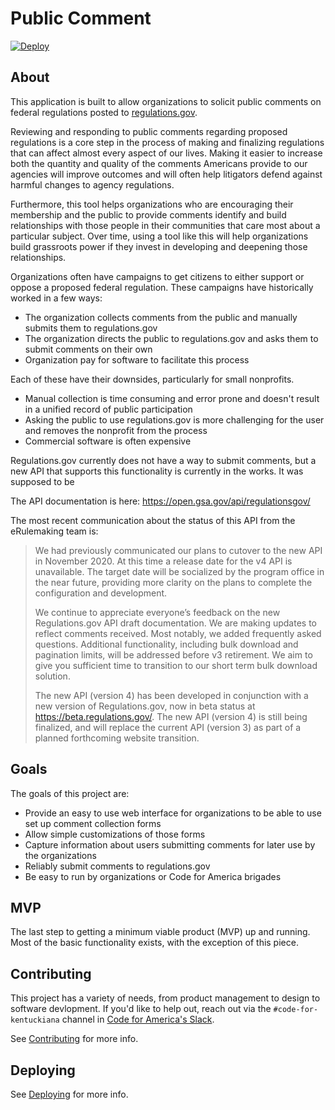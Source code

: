 Public Comment
===============

[![Deploy](https://www.herokucdn.com/deploy/button.svg)](https://heroku.com/deploy?template=https://github.com/codeforkyana/public-comment)

About
-----------------
This application is built to allow organizations to solicit public comments on federal regulations posted to [regulations.gov](https://www.regulations.gov/).

Reviewing and responding to public comments regarding proposed regulations is a core step in the process of making and finalizing regulations that can affect almost every aspect of our lives. Making it easier to increase both the quantity and quality of the comments Americans provide to our agencies will improve outcomes and will often help litigators defend against harmful changes to agency regulations.

Furthermore, this tool helps organizations who are encouraging their membership and the public to provide comments identify and build relationships with those people in their communities that care most about a particular subject. Over time, using a tool like this will help organizations build grassroots power if they invest in developing and deepening those relationships.

Organizations often have campaigns to get citizens to either support or oppose a proposed federal regulation. These campaigns have historically worked in a few ways:

* The organization collects comments from the public and manually submits them to regulations.gov
* The organization directs the public to regulations.gov and asks them to submit comments on their own
* Organization pay for software to facilitate this process

Each of these have their downsides, particularly for small nonprofits.

* Manual collection is time consuming and error prone and doesn't result in a unified record of public participation
* Asking the public to use regulations.gov is more challenging for the user and removes the nonprofit from the process
* Commercial software is often expensive

Regulations.gov currently does not have a way to submit comments, but a new API that supports this functionality is currently in the works. It was supposed to be 

The API documentation is here: https://open.gsa.gov/api/regulationsgov/

The most recent communication about the status of this API from the eRulemaking team is:

> We had previously communicated our plans to cutover to the new API in November 2020.  At this time a release date for the v4 API is unavailable. The target date will be socialized by the program office in the near future, providing more clarity on the plans to complete the configuration and development.
>
> We continue to appreciate everyone’s feedback on the new Regulations.gov API draft documentation.  We are making updates to reflect comments received.  Most notably, we added frequently asked questions. Additional functionality, including bulk download and pagination limits, will be addressed before v3 retirement.  We aim to give you sufficient time to transition to our short term bulk download solution.
>
> The new API (version 4) has been developed in conjunction with a new version of Regulations.gov, now in beta status at https://beta.regulations.gov/. The new API (version 4) is still being finalized, and will replace the current API (version 3) as part of a planned forthcoming website transition.  

Goals
-----------------
The goals of this project are:

* Provide an easy to use web interface for organizations to be able to use set up comment collection forms
* Allow simple customizations of those forms
* Capture information about users submitting comments for later use by the organizations
* Reliably submit comments to regulations.gov
* Be easy to run by organizations or Code for America brigades  

MVP
-----------------
The last step to getting a minimum viable product (MVP) up and running. Most of the basic functionality exists, with the exception of this piece.  

Contributing
-----------------
This project has a variety of needs, from product management to design to software devlopment. If you'd like to help out, reach out via the 
`#code-for-kentuckiana` channel in [Code for America's Slack](http://slack.codeforamerica.org/).

See [Contributing](./docs/CONTRIBUTING.md) for more info.

Deploying
-----------------
See [Deploying](./docs/DEPLOYING.md) for more info.
